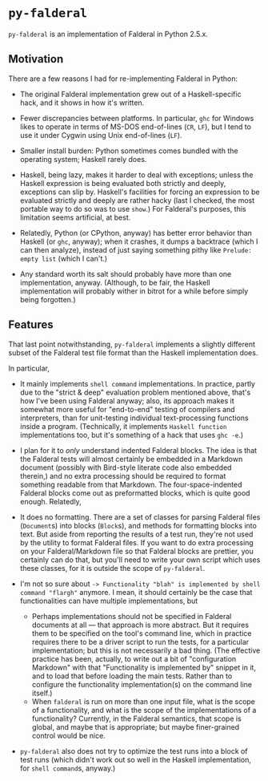 `py-falderal`
=============

`py-falderal` is an implementation of Falderal in Python 2.5.x.

Motivation
----------

There are a few reasons I had for re-implementing Falderal in Python:

*   The original Falderal implementation grew out of a Haskell-specific hack,
    and it shows in how it's written.

*   Fewer discrepancies between platforms.  In particular, `ghc` for Windows
    likes to operate in terms of MS-DOS end-of-lines (`CR`, `LF`), but I tend
    to use it under Cygwin using Unix end-of-lines (`LF`).

*   Smaller install burden: Python sometimes comes bundled with the operating
    system; Haskell rarely does.

*   Haskell, being lazy, makes it harder to deal with exceptions; unless the
    Haskell expression is being evaluated both strictly and deeply, exceptions
    can slip by.  Haskell's facilities for forcing an expression to be
    evaluated strictly and deeply are rather hacky (last I checked, the most
    portable way to do so was to use `show`.)  For Falderal's purposes, this
    limitation seems artificial, at best.

*   Relatedly, Python (or CPython, anyway) has better error behavior than
    Haskell (or `ghc`, anyway); when it crashes, it dumps a backtrace (which I
    can then analyze), instead of just saying something pithy like `Prelude:
    empty list` (which I can't.)

*   Any standard worth its salt should probably have more than one
    implementation, anyway.  (Although, to be fair, the Haskell implementation
    will probably wither in bitrot for a while before simply being forgotten.)

Features
--------

That last point notwithstanding, `py-falderal` implements a slightly different
subset of the Falderal test file format than the Haskell implementation does.

In particular,

* It mainly implements `shell command` implementations.  In practice, partly
  due to the "strict & deep" evaluation problem mentioned above, that's how
  I've been using Falderal anyway; also, its approach makes it somewhat more
  useful for "end-to-end" testing of compilers and interpreters, than for
  unit-testing individual text-processing functions inside a program.
  (Technically, it implements `Haskell function` implementations too, but it's
  something of a hack that uses `ghc -e`.)

* I plan for it to *only* understand indented Falderal blocks.  The idea is
  that the Falderal tests will almost certainly be embedded in a Markdown
  document (possibly with Bird-style literate code also embedded therein,)
  and no extra processing should be required to format something readable
  from that Markdown.  The four-space-indented Falderal blocks come out as
  preformatted blocks, which is quite good enough.  Relatedly,

* It does no formatting.  There are a set of classes for parsing Falderal
  files (`Document`s) into blocks (`Block`s), and methods for formatting
  blocks into text.  But aside from reporting the results of a test run,
  they're not used by the utility to format Falderal files.  If you want to
  do extra processing on your Falderal/Markdown file so that Falderal
  blocks are prettier, you certainly can do that, but you'll need to write
  your own script which uses these classes, for it is outside the scope of
  `py-falderal`.

* I'm not so sure about `-> Functionality "blah" is implemented by shell
  command "flargh"` anymore.  I mean, it should certainly be the case that
  functionalities can have multiple implementations, but
  * Perhaps implementations should not be specified in Falderal documents
    at all — that approach is more abstract.  But it requires them to be
    specified on the tool's command line, which in practice requires there
    to be a driver script to run the tests, for a particular implementation;
    but this is not necessarily a bad thing.  (The effective practice has
    been, actually, to write out a bit of "configuration Markdown" with
    that "Functionality is implemented by" snippet in it, and to load that
    before loading the main tests.  Rather than to configure the functionality
    implementation(s) on the command line itself.)
  * When `falderal` is run on more than one input file, what is the scope
    of a functionality, and what is the scope of the implementations of a
    functionality?  Currently, in the Falderal semantics, that scope is
    global, and maybe that is appropriate; but maybe finer-grained control
    would be nice.

* `py-falderal` also does not try to optimize the test runs into a block of
  test runs (which didn't work out so well in the Haskell implementation,
  for `shell command`s, anyway.)
